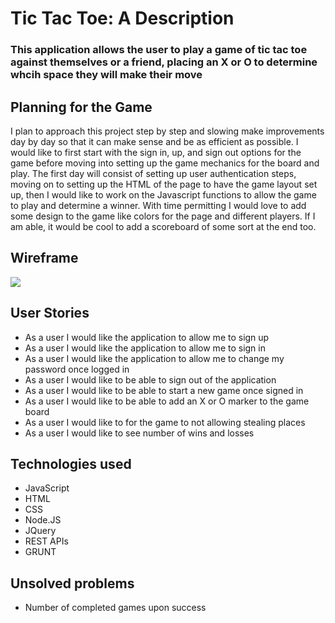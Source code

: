 <h1>Tic Tac Toe: A Description</h1>

<h3>This application allows the user to play a game of tic tac toe against themselves or a friend, placing an X or O to determine whcih space they will make their move</h3>

<h2>Planning for the Game</h2>
<p>I plan to approach this project step by step and slowing make improvements day by day so that it can make sense and be as efficient as possible. I would like to first start with the sign in, up, and sign out options for the game before moving into setting up the game mechanics for the board and play. The first day will consist of setting up user authentication steps, moving on to setting up the HTML of the page to have the game layout set up, then I would like to work on the Javascript functions to allow the game to play and determine a winner. With time permitting I would love to add some design to the game like colors for the page and different players. If I am able, it would be cool to add a scoreboard of some sort at the end too.</p>
<h2>Wireframe</h2>
<img src="https://i.imgur.com/omZNbW7.png">
<br>
<h2>User Stories</h2>
<ul>
<li>As a user I would like the application to allow me to sign up</li>
<li>As a user I would like the application to allow me to sign in</li>
<li>As a user I would like the application to allow me to change my password once logged in</li>
<li>As a user I would like to be able to sign out of the application</li>
<li>As a user I would like to be able to start a new game once signed in</li>
<li>As a user I would like to be able to add an X or O marker to the game board</li>
<li>As a user I would like to for the game to not allowing stealing places</li>
<li>As a user I would like to see number of wins and losses</li>
</ul>

<h2>Technologies used</h2>
<ul>
<li>JavaScript</li>
<li>HTML</li>
<li>CSS</li>
<li>Node.JS</li>
<li>JQuery</li>
<li>REST APIs</li>
<li>GRUNT</li>
</ul>

<h2>Unsolved problems</h2>
<ul>
<li>Number of completed games upon success</li>
</ul>
